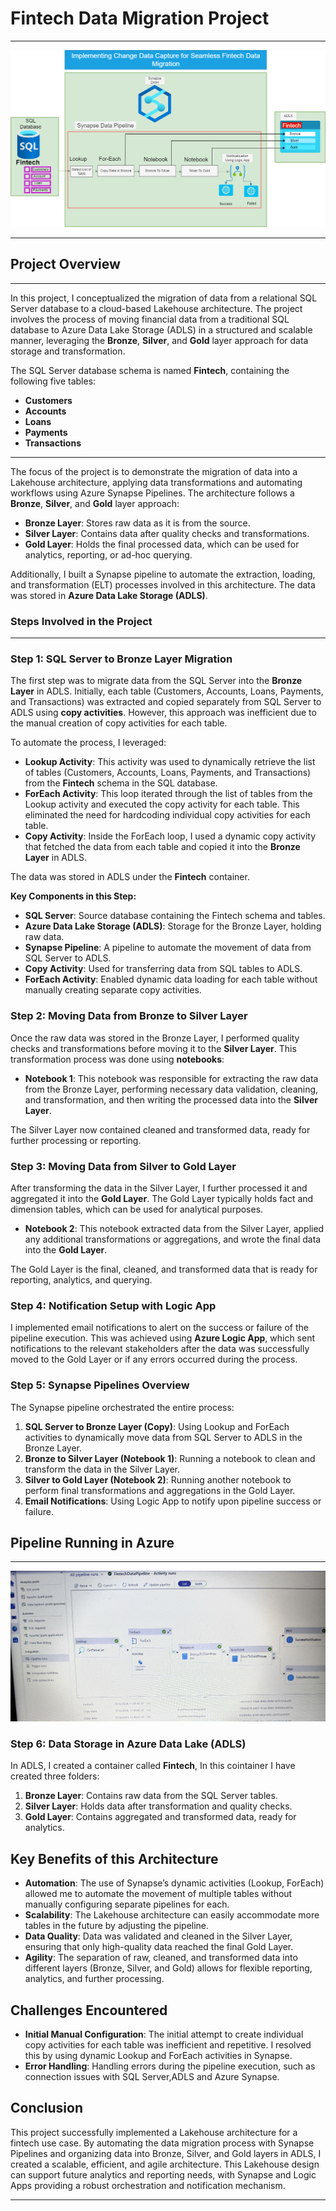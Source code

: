 # Fintech Data Migration Project 
---
![fintech!](FintechDataMigrationPipeline.png)

---

## **Project Overview**
---

In this project, I conceptualized the migration of data from a relational SQL Server database to a cloud-based Lakehouse architecture. The project involves the process of moving financial data from a traditional SQL database to Azure Data Lake Storage (ADLS) in a structured and scalable manner, leveraging the **Bronze**, **Silver**, and **Gold** layer approach for data storage and transformation.

The SQL Server database schema is named **Fintech**, containing the following five tables:
- **Customers**
- **Accounts**
- **Loans**
- **Payments**
- **Transactions**
---
The focus of the project is to demonstrate the migration of data into a Lakehouse architecture, applying data transformations and automating workflows using Azure Synapse Pipelines. The architecture follows a **Bronze**, **Silver**, and **Gold** layer approach:
- **Bronze Layer**: Stores raw data as it is from the source.
- **Silver Layer**: Contains data after quality checks and transformations.
- **Gold Layer**: Holds the final processed data, which can be used for analytics, reporting, or ad-hoc querying.

Additionally, I built a Synapse pipeline to automate the extraction, loading, and transformation (ELT) processes involved in this architecture. The data was stored in **Azure Data Lake Storage (ADLS)**.

### **Steps Involved in the Project**
---
### **Step 1: SQL Server to Bronze Layer Migration**

The first step was to migrate data from the SQL Server into the **Bronze Layer** in ADLS. Initially, each table (Customers, Accounts, Loans, Payments, and Transactions) was extracted and copied separately from SQL Server to ADLS using **copy activities**. However, this approach was inefficient due to the manual creation of copy activities for each table.

To automate the process, I leveraged:
- **Lookup Activity**: This activity was used to dynamically retrieve the list of tables (Customers, Accounts, Loans, Payments, and Transactions) from the **Fintech** schema in the SQL database.
- **ForEach Activity**: This loop iterated through the list of tables from the Lookup activity and executed the copy activity for each table. This eliminated the need for hardcoding individual copy activities for each table.
- **Copy Activity**: Inside the ForEach loop, I used a dynamic copy activity that fetched the data from each table and copied it into the **Bronze Layer** in ADLS.

The data was stored in ADLS under the **Fintech** container.

**Key Components in this Step:**
- **SQL Server**: Source database containing the Fintech schema and tables.
- **Azure Data Lake Storage (ADLS)**: Storage for the Bronze Layer, holding raw data.
- **Synapse Pipeline**: A pipeline to automate the movement of data from SQL Server to ADLS.
- **Copy Activity**: Used for transferring data from SQL tables to ADLS.
- **ForEach Activity**: Enabled dynamic data loading for each table without manually creating separate copy activities.

### **Step 2: Moving Data from Bronze to Silver Layer**

Once the raw data was stored in the Bronze Layer, I performed quality checks and transformations before moving it to the **Silver Layer**. This transformation process was done using **notebooks**:

- **Notebook 1**: This notebook was responsible for extracting the raw data from the Bronze Layer, performing necessary data validation, cleaning, and transformation, and then writing the processed data into the **Silver Layer**.

The Silver Layer now contained cleaned and transformed data, ready for further processing or reporting.

### **Step 3: Moving Data from Silver to Gold Layer**

After transforming the data in the Silver Layer, I further processed it and aggregated it into the **Gold Layer**. The Gold Layer typically holds fact and dimension tables, which can be used for analytical purposes.

- **Notebook 2**: This notebook extracted data from the Silver Layer, applied any additional transformations or aggregations, and wrote the final data into the **Gold Layer**.

The Gold Layer is the final, cleaned, and transformed data that is ready for reporting, analytics, and querying.

### **Step 4: Notification Setup with Logic App**

I implemented email notifications to alert on the success or failure of the pipeline execution. This was achieved using **Azure Logic App**, which sent notifications to the relevant stakeholders after the data was successfully moved to the Gold Layer or if any errors occurred during the process.

### **Step 5: Synapse Pipelines Overview**

The Synapse pipeline orchestrated the entire process:
1. **SQL Server to Bronze Layer (Copy)**: Using Lookup and ForEach activities to dynamically move data from SQL Server to ADLS in the Bronze Layer.
2. **Bronze to Silver Layer (Notebook 1)**: Running a notebook to clean and transform the data in the Silver Layer.
3. **Silver to Gold Layer (Notebook 2)**: Running another notebook to perform final transformations and aggregations in the Gold Layer.
4. **Email Notifications**: Using Logic App to notify upon pipeline success or failure.
## Pipeline Running in Azure
---
![pipeline!](Pipeline_On_The_Azure_Synapse.jpg)
### **Step 6: Data Storage in Azure Data Lake (ADLS)**

In ADLS, I created a container called **Fintech**, In this cointainer I have created three folders:
1. **Bronze Layer**: Contains raw data from the SQL Server tables.
2. **Silver Layer**: Holds data after transformation and quality checks.
3. **Gold Layer**: Contains aggregated and transformed data, ready for analytics.

## **Key Benefits of this Architecture**

- **Automation**: The use of Synapse’s dynamic activities (Lookup, ForEach) allowed me to automate the movement of multiple tables without manually configuring separate pipelines for each.
- **Scalability**: The Lakehouse architecture can easily accommodate more tables in the future by adjusting the pipeline.
- **Data Quality**: Data was validated and cleaned in the Silver Layer, ensuring that only high-quality data reached the final Gold Layer.
- **Agility**: The separation of raw, cleaned, and transformed data into different layers (Bronze, Silver, and Gold) allows for flexible reporting, analytics, and further processing.

## **Challenges Encountered**

- **Initial Manual Configuration**: The initial attempt to create individual copy activities for each table was inefficient and repetitive. I resolved this by using dynamic Lookup and ForEach activities in Synapse.
- **Error Handling**: Handling errors during the pipeline execution, such as connection issues with SQL Server,ADLS and Azure Synapse.

## **Conclusion**

This project successfully implemented a Lakehouse architecture for a fintech use case. By automating the data migration process with Synapse Pipelines and organizing data into Bronze, Silver, and Gold layers in ADLS, I created a scalable, efficient, and agile architecture. This Lakehouse design can support future analytics and reporting needs, with Synapse and Logic Apps providing a robust orchestration and notification mechanism.

---


